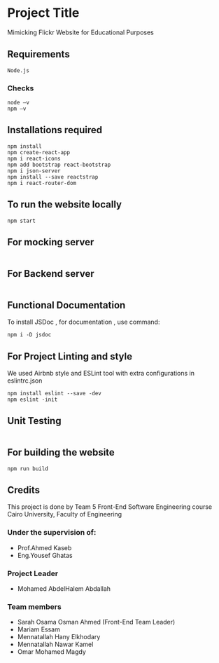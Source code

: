 # Project Title
 Mimicking Flickr Website for Educational Purposes

## Requirements 
 ```
 Node.js
 ```

### Checks
 ```
 node –v
 npm –v
 ```

## Installations required 
 ```
 npm install
 npm create-react-app
 npm i react-icons
 npm add bootstrap react-bootstrap
 npm i json-server
 npm install --save reactstrap
 npm i react-router-dom

 ```

## To run the website locally
 ``` 
 npm start
 
 ```

## For mocking server
 ```

 ```

## For Backend server
 ```

 ```

## Functional Documentation 
 To install JSDoc , for documentation , use command:
 ```
 npm i -D jsdoc
 ```

## For Project Linting and style
 We used Airbnb style and ESLint tool with extra configurations in eslintrc.json
 ```
 npm install eslint --save -dev
 npm eslint -init
 ```

## Unit Testing 
 ```
 ```

## For building the website

 ```
 npm run build
 ```

## Credits 
 This project is done by Team 5 Front-End Software Engineering course Cairo University, Faculty of Engineering 
### Under the supervision of:
* Prof.Ahmed Kaseb
* Eng.Yousef Ghatas
### Project Leader
* Mohamed AbdelHalem Abdallah
### Team members 
* Sarah Osama Osman Ahmed  (Front-End Team Leader)
* Mariam Essam
* Mennatallah Hany Elkhodary
* Mennatallah Nawar Kamel
* Omar Mohamed Magdy